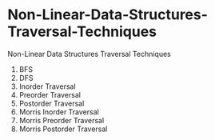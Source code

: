 # Non-Linear-Data-Structures-Traversal-Techniques
Non-Linear Data Structures Traversal Techniques
1. BFS
2. DFS
3. Inorder Traversal
4. Preorder Traversal
5. Postorder Traversal
6. Morris Inorder Traversal
7. Morris Preorder Traversal
8. Morris Postorder Traversal
